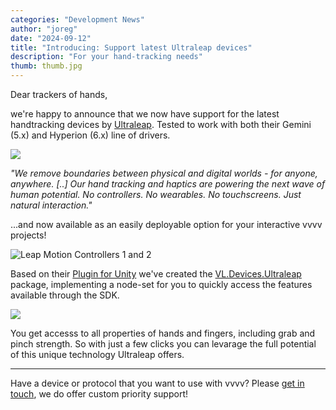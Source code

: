 ```yaml
---
categories: "Development News"
author: "joreg"
date: "2024-09-12"
title: "Introducing: Support latest Ultraleap devices"
description: "For your hand-tracking needs"
thumb: thumb.jpg
---
```


Dear trackers of hands,

we're happy to announce that we now have support for the latest handtracking devices by [Ultraleap](https://www.ultraleap.com/). Tested to work with both their Gemini (5.x) and Hyperion (6.x) line of drivers.

[![](ultraleap-logo.png)](https://www.ultraleap.com/)

*"We remove boundaries between physical and digital worlds - for anyone, anywhere. [..]   Our hand tracking and haptics are powering the next wave of human potential. No controllers. No wearables. No touchscreens. Just natural interaction."* 

...and now available as an easily deployable option for your interactive vvvv projects!

![Leap Motion Controllers 1 and 2](Leap-Motion-Controllers.jpg)

Based on their [Plugin for Unity](https://github.com/ultraleap/UnityPlugin) we've created the [VL.Devices.Ultraleap](https://www.nuget.org/packages/VL.Devices.Ultraleap) package, implementing a node-set for you to quickly access the features available through the SDK. 

![](2024-08-28-15-27-44.png)

You get accesss to all properties of hands and fingers, including grab and pinch strength. So with just a few clicks you can levarage the full potential of this unique technology Ultraleap offers. 

---

Have a device or protocol that you want to use with vvvv? Please [get in touch](mailto:devvvvs@vvvv.org), we do offer custom priority support!